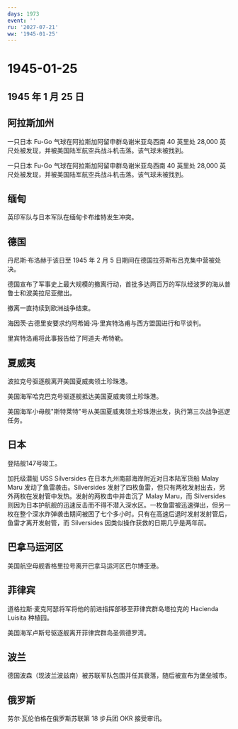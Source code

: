 ```yaml
---
days: 1973
event: ''
ru: '2027-07-21'
ww: '1945-01-25'
---
```


# 1945-01-25

## 1945 年 1 月 25 日

## 阿拉斯加州

一只日本 Fu-Go 气球在阿拉斯加阿留申群岛谢米亚岛西南 40 英里处 28,000
英尺处被发现，并被美国陆军航空兵战斗机击落。该气球未被找到。

一只日本 Fu-Go 气球在阿拉斯加阿留申群岛谢米亚岛西南 40 英里处 28,000
英尺处被发现，并被美国陆军航空兵战斗机击落。该气球未被找到。

## 缅甸

英印军队与日本军队在缅甸卡布维特发生冲突。

## 德国

丹尼斯·布洛赫于该日至 1945 年 2 月 5
日期间在德国拉芬斯布吕克集中营被处决。

德国宣布了军事史上最大规模的撤离行动，首批多达两百万的军队经波罗的海从普鲁士和波美拉尼亚撤出。

撤离一直持续到欧洲战争结束。

海因茨·古德里安要求约阿希姆·冯·里宾特洛甫与西方盟国进行和平谈判。

里宾特洛甫将此事报告给了阿道夫·希特勒。

## 夏威夷

波拉克号驱逐舰离开美国夏威夷领土珍珠港。

美国海军哈克巴克号驱逐舰抵达美国夏威夷领土珍珠港。

美国海军小母舰"斯特莱特"号从美国夏威夷领土珍珠港出发，执行第三次战争巡逻任务。

## 日本

登陆舰147号竣工。

加托级潜艇 USS Silversides 在日本九州南部海岸附近对日本陆军货船 Malay
Maru 发动了鱼雷袭击。Silversides
发射了四枚鱼雷，但只有两枚发射出去，另外两枚在发射管中发热。发射的两枚击中并击沉了
Malay Maru，而 Silversides
则因为日本护航舰的迅速反击而不得不潜入深水区。一枚鱼雷被迅速弹出，但另一枚在整个深水炸弹袭击期间被困了七个多小时。只有在高速后退时发射发射管后，鱼雷才离开发射管，而
Silversides 因类似操作获救的日期几乎是两年前。

## 巴拿马运河区

美国航空母舰香格里拉号离开巴拿马运河区巴尔博亚港。

## 菲律宾

道格拉斯·麦克阿瑟将军将他的前进指挥部移至菲律宾群岛塔拉克的 Hacienda
Luisita 种植园。

美国海军卢斯号驱逐舰离开菲律宾群岛圣佩德罗湾。

## 波兰

德国波森（现波兰波兹南）被苏联军队包围并任其衰落，随后被宣布为堡垒城市。

## 俄罗斯

劳尔·瓦伦伯格在俄罗斯苏联第 18 步兵团 OKR 接受审讯。
